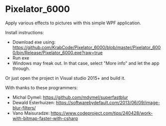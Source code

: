 # Pixelator_6000
Apply various effects to pictures with this simple WPF application.

Install instructions:
- Download exe using: https://github.com/KrabCode/Pixelator_6000/blob/master/Pixelator_6000/bin/Release/Pixelator_6000.exe?raw=true
- Run exe
- Windows may freak out. In that case, select "More info" and let the app through.

Or just open the project in Visual studio 2015+ and build it.




With thanks to these programmers:  

- Michal Dymel: https://github.com/mdymel/superfastblur  
- Dewald Esterhuizen: https://softwarebydefault.com/2013/06/09/image-blur-filters/  
- Vano Maisuradze: https://www.codeproject.com/tips/240428/work-with-bitmap-faster-with-csharp
